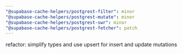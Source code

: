 ```yaml
---
"@supabase-cache-helpers/postgrest-filter": minor
"@supabase-cache-helpers/postgrest-mutate": minor
"@supabase-cache-helpers/postgrest-swr": minor
"@supabase-cache-helpers/postgrest-fetcher": patch
---
```


refactor: simplify types and use upsert for insert and update mutations
